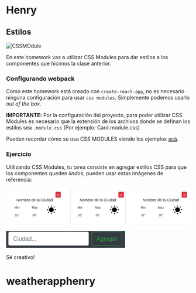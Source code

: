 # Henry

## Estilos

![CSSMOdule](https://i0.wp.com/programmingwithmosh.com/wp-content/uploads/2019/01/css-modules-logo.png?resize=150%2C150&ssl=1)

En este homework vas a utilizar CSS Modules para dar estilos a los componentes que hicimos la clase anterior.

### Configurando webpack

Como este homework está creado con `create-react-app`, no es necesario ninguna configuración para usar `css modules`. Simplemente podemos usarlo *out of the box*.

__IMPORTANTE:__ Por la configuración del proyecto, para poder utilizar CSS Modules es necesario que la extensión de los archivos donde se definan los estilos sea `.module.css` (Por ejemplo: Card.module.css)

Pueden recordar cómo se usa CSS MODULES viendo los ejemplos [acá](https://css-modules.github.io/webpack-demo/).

### Ejercicio

Utilizando CSS Modules, tu tarea consiste en agregar estilos CSS para que los componentes queden *lindos*, pueden usar estas imágenes de referencia:

![Cards](./img/Cards.png)
![SearchBard](./img/SearchBar.png)

Sé creativo!
# weatherapphenry
